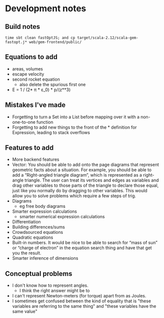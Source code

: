 # Development notes


## Build notes

    time sbt clean fastOptJS; and cp target/scala-2.12/scala-gem-fastopt.j* web/gem-frontend/public/

## Equations to add

- areas, volumes
- escape velocity
- second rocket equation
    - also delete the spurious first one
- E = 1 / (2* π * ε_0) * p/(z**3)

## Mistakes I've made

- Forgetting to turn a Set into a List before mapping over it with a non-one-to-one function
- Forgetting to add new things to the front of the * definition for Expression, leading to stack overflows

## Features to add

- More backend features
- Vector: You should be able to add onto the page diagrams that represent geometric facts about a situation. For example, you should be able to add a “Right-angled triangle diagram”, which is represented as a right-angle triangle. The user can treat its vertices and edges as variables and drag other variables to those parts of the triangle to declare those equal, just like you normally do by dragging to other variables. This would allow you to solve problems which require a few steps of trig.
- Diagrams
  - eg free body diagrams
- Smarter expression calculations
  - smarter numerical expression calculations
- Differentiation
- Building differences/sums
- Crowdsourced equations
- Quadratic equations
- Built-in numbers. It would be nice to be able to search for “mass of sun” or “charge of electron” in the equation search thing and have that get you the result.
- Smarter inference of dimensions

## Conceptual problems

- I don't know how to represent angles.
  - I think the right answer might be to
- I can't represent Newton-meters (for torque) apart from as Joules.
- I sometimes get confused between the kind of equality that is "these variables are referring to the same thing" and "these variables have the same value"
